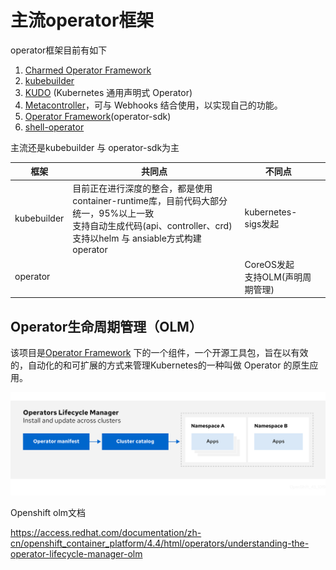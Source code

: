 # 主流operator框架



operator框架目前有如下



1. [Charmed Operator Framework](https://juju.is/)
2. [kubebuilder](https://book.kubebuilder.io/)
3. [KUDO](https://kudo.dev/) (Kubernetes 通用声明式 Operator)
4. [Metacontroller](https://metacontroller.app/)，可与 Webhooks 结合使用，以实现自己的功能。
5. [Operator Framework](https://operatorframework.io/)(operator-sdk)
6. [shell-operator](https://github.com/flant/shell-operator)



主流还是kubebuilder 与 operator-sdk为主



| 框架        | 共同点                                                       | 不同点                                      |      |
| ----------- | ------------------------------------------------------------ | ------------------------------------------- | ---- |
| kubebuilder | 目前正在进行深度的整合，都是使用container-runtime库，目前代码大部分统一，95%以上一致<br />支持自动生成代码(api、controller、crd)<br />支持以helm 与 ansiable方式构建operator | kubernetes-sigs发起                         |      |
| operator    |                                                              | CoreOS发起<br />支持OLM(声明周期管理)<br /> |      |





## Operator生命周期管理（OLM）

该项目是[Operator Framework](https://github.com/operator-framework) 下的一个组件，一个开源工具包，旨在以有效的，自动化的和可扩展的方式来管理Kubernetes的一种叫做 Operator 的原生应用。



![OLM 工作流](.assets/olm-workflow.png)

Openshift olm文档

https://access.redhat.com/documentation/zh-cn/openshift_container_platform/4.4/html/operators/understanding-the-operator-lifecycle-manager-olm
